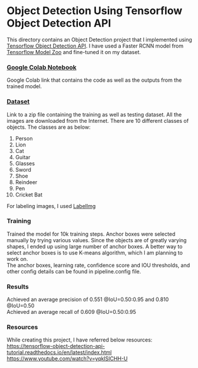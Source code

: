 # Object Detection Using Tensorflow Object Detection API

This directory contains an Object Detection project that I implemented using [Tensorflow Object Detection API](https://github.com/tensorflow/models/tree/master/research/object_detection). I have used a Faster RCNN model from [Tensorflow Model Zoo](https://github.com/tensorflow/models/blob/master/research/object_detection/g3doc/tf2_detection_zoo.md) and fine-tuned it on my dataset.


### [Google Colab Notebook](https://colab.research.google.com/drive/1SC4b0aKE5CeOuBuc4vZibLlKizcc5ApQ?usp=sharing)
Google Colab link that contains the code as well as the outputs from the trained model.


### [Dataset](https://drive.google.com/file/d/1gj4G4kM3BYO-YZPi1D1536zmNaNHUa9D/view?usp=sharing)
Link to a zip file containing the training as well as testing dataset. All the images are downloaded from the Internet. 
There are 10 different classes of objects. The classes are as below:
1) Person
2) Lion
3) Cat
4) Guitar
5) Glasses
6) Sword
7) Shoe
8) Reindeer
9) Pen
10) Cricket Bat <br/>

For labeling images, I used [LabelImg](https://github.com/tzutalin/labelImg)
<br/>

### Training
Trained the model for 10k training steps. Anchor boxes were selected manually by trying various values. Since the objects are of greatly varying shapes, I ended up using large number of anchor boxes. A better way to select anchor boxes is to use K-means algorithm, which I am planning to work on. <br/>
The anchor boxes, learning rate, confidence score and IOU thresholds, and other config details can be found in pipeline.config file.

### Results
Achieved an average precision of 0.551 @IoU=0.50:0.95 and 0.810 @IoU=0.50 <br/>
Achieved an average recall of 0.609 @IoU=0.50:0.95

### Resources
While creating this project, I have referred below resources: <br/>
https://tensorflow-object-detection-api-tutorial.readthedocs.io/en/latest/index.html <br/>
https://www.youtube.com/watch?v=yqkISICHH-U
